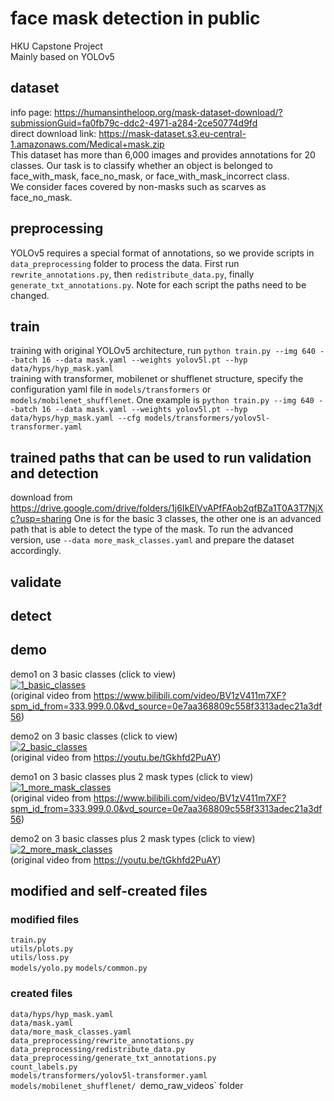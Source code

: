 # face mask detection in public
HKU Capstone Project<br />
Mainly based on YOLOv5<br />

## dataset
info page: https://humansintheloop.org/mask-dataset-download/?submissionGuid=fa0fb79c-ddc2-4971-a284-2ce50774d9fd  
direct download link: https://mask-dataset.s3.eu-central-1.amazonaws.com/Medical+mask.zip  
This dataset has more than 6,000 images and provides annotations for 20 classes.
Our task is to classify whether an object is belonged to face_with_mask, face_no_mask, or face_with_mask_incorrect class.  
We consider faces covered by non-masks such as scarves as face_no_mask.

## preprocessing
YOLOv5 requires a special format of annotations, so we provide scripts in `data_preprocessing` folder to process the data. First run `rewrite_annotations.py`, then `redistribute_data.py`, finally `generate_txt_annotations.py`. Note for each script the paths need to be changed.

## train
training with original YOLOv5 architecture, run `python train.py --img 640 --batch 16 --data mask.yaml --weights yolov5l.pt --hyp data/hyps/hyp_mask.yaml`  
training with transformer, mobilenet or shufflenet structure, specify the configuration yaml file in `models/transformers` or `models/mobilenet_shufflenet`. One example is `python train.py --img 640 --batch 16 --data mask.yaml --weights yolov5l.pt --hyp data/hyps/hyp_mask.yaml --cfg models/transformers/yolov5l-transformer.yaml`  

## trained paths that can be used to run validation and detection
download from https://drive.google.com/drive/folders/1j6IkElVvAPfFAob2qfBZa1T0A3T7NjXc?usp=sharing
One is for the basic 3 classes, the other one is an advanced path that is able to detect the type of the mask. To run the advanced version, use `--data more_mask_classes.yaml` and prepare the dataset accordingly.

## validate

## detect

## demo
demo1 on 3 basic classes (click to view)  
[![1_basic_classes](https://img.youtube.com/vi/2JLqEhV0sOc/0.jpg)](https://www.youtube.com/watch?v=2JLqEhV0sOc)  
(original video from https://www.bilibili.com/video/BV1zV411m7XF?spm_id_from=333.999.0.0&vd_source=0e7aa368809c558f3313adec21a3df56)  

demo2 on 3 basic classes (click to view)  
[![2_basic_classes](https://img.youtube.com/vi/uYrjUkY2ADs/0.jpg)](https://www.youtube.com/watch?v=uYrjUkY2ADs)  
(original video from https://youtu.be/tGkhfd2PuAY)  

demo1 on 3 basic classes plus 2 mask types (click to view)  
[![1_more_mask_classes](https://img.youtube.com/vi/kjj3JAXRwZQ/0.jpg)](https://www.youtube.com/watch?v=kjj3JAXRwZQ)  
(original video from https://www.bilibili.com/video/BV1zV411m7XF?spm_id_from=333.999.0.0&vd_source=0e7aa368809c558f3313adec21a3df56)  

demo2 on 3 basic classes plus 2 mask types (click to view)  
[![2_more_mask_classes](https://img.youtube.com/vi/J-NRoH5uk_o/0.jpg)](https://www.youtube.com/watch?v=J-NRoH5uk_o)  
(original video from https://youtu.be/tGkhfd2PuAY)  

## modified and self-created files
### modified files
`train.py`  
`utils/plots.py`  
`utils/loss.py`  
`models/yolo.py`
`models/common.py`

### created files
`data/hyps/hyp_mask.yaml`  
`data/mask.yaml`  
`data/more_mask_classes.yaml`  
`data_preprocessing/rewrite_annotations.py`  
`data_preprocessing/redistribute_data.py`  
`data_preprocessing/generate_txt_annotations.py`  
`count_labels.py`  
`models/transformers/yolov5l-transformer.yaml`  
`models/mobilenet_shufflenet/
`demo_raw_videos` folder
